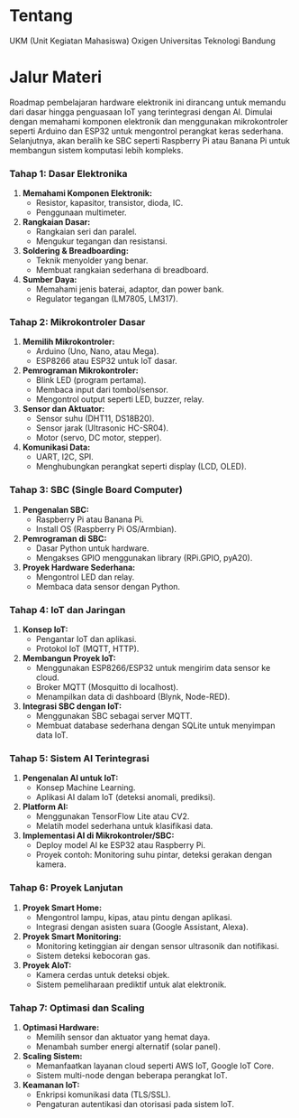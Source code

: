 # Tentang

UKM (Unit Kegiatan Mahasiswa) Oxigen Universitas Teknologi Bandung

# Jalur Materi

Roadmap pembelajaran hardware elektronik ini dirancang untuk memandu dari dasar hingga penguasaan IoT yang terintegrasi dengan AI. Dimulai dengan memahami komponen elektronik dan menggunakan mikrokontroler seperti Arduino dan ESP32 untuk mengontrol perangkat keras sederhana. Selanjutnya, akan beralih ke SBC seperti Raspberry Pi atau Banana Pi untuk membangun sistem komputasi lebih kompleks.

### **Tahap 1: Dasar Elektronika**

1. **Memahami Komponen Elektronik:**
   * Resistor, kapasitor, transistor, dioda, IC.
   * Penggunaan multimeter.
2. **Rangkaian Dasar:**
   * Rangkaian seri dan paralel.
   * Mengukur tegangan dan resistansi.
3. **Soldering & Breadboarding:**
   * Teknik menyolder yang benar.
   * Membuat rangkaian sederhana di breadboard.
4. **Sumber Daya:**
   * Memahami jenis baterai, adaptor, dan power bank.
   * Regulator tegangan (LM7805, LM317).

### **Tahap 2: Mikrokontroler Dasar**

1. **Memilih Mikrokontroler:**
   * Arduino (Uno, Nano, atau Mega).
   * ESP8266 atau ESP32 untuk IoT dasar.
2. **Pemrograman Mikrokontroler:**
   * Blink LED (program pertama).
   * Membaca input dari tombol/sensor.
   * Mengontrol output seperti LED, buzzer, relay.
3. **Sensor dan Aktuator:**
   * Sensor suhu (DHT11, DS18B20).
   * Sensor jarak (Ultrasonic HC-SR04).
   * Motor (servo, DC motor, stepper).
4. **Komunikasi Data:**
   * UART, I2C, SPI.
   * Menghubungkan perangkat seperti display (LCD, OLED).

### **Tahap 3: SBC (Single Board Computer)**

1. **Pengenalan SBC:**
   * Raspberry Pi atau Banana Pi.
   * Install OS (Raspberry Pi OS/Armbian).
2. **Pemrograman di SBC:**
   * Dasar Python untuk hardware.
   * Mengakses GPIO menggunakan library (RPi.GPIO, pyA20).
3. **Proyek Hardware Sederhana:**
   * Mengontrol LED dan relay.
   * Membaca data sensor dengan Python.

### **Tahap 4: IoT dan Jaringan**

1. **Konsep IoT:**
   * Pengantar IoT dan aplikasi.
   * Protokol IoT (MQTT, HTTP).
2. **Membangun Proyek IoT:**
   * Menggunakan ESP8266/ESP32 untuk mengirim data sensor ke cloud.
   * Broker MQTT (Mosquitto di localhost).
   * Menampilkan data di dashboard (Blynk, Node-RED).
3. **Integrasi SBC dengan IoT:**
   * Menggunakan SBC sebagai server MQTT.
   * Membuat database sederhana dengan SQLite untuk menyimpan data IoT.

### **Tahap 5: Sistem AI Terintegrasi**

1. **Pengenalan AI untuk IoT:**
   * Konsep Machine Learning.
   * Aplikasi AI dalam IoT (deteksi anomali, prediksi).
2. **Platform AI:**
   * Menggunakan TensorFlow Lite atau CV2.
   * Melatih model sederhana untuk klasifikasi data.
3. **Implementasi AI di Mikrokontroler/SBC:**
   * Deploy model AI ke ESP32 atau Raspberry Pi.
   * Proyek contoh: Monitoring suhu pintar, deteksi gerakan dengan kamera.

### **Tahap 6: Proyek Lanjutan**

1. **Proyek Smart Home:**
   * Mengontrol lampu, kipas, atau pintu dengan aplikasi.
   * Integrasi dengan asisten suara (Google Assistant, Alexa).
2. **Proyek Smart Monitoring:**
   * Monitoring ketinggian air dengan sensor ultrasonik dan notifikasi.
   * Sistem deteksi kebocoran gas.
3. **Proyek AIoT:**
   * Kamera cerdas untuk deteksi objek.
   * Sistem pemeliharaan prediktif untuk alat elektronik.

### **Tahap 7: Optimasi dan Scaling**

1. **Optimasi Hardware:**
   * Memilih sensor dan aktuator yang hemat daya.
   * Menambah sumber energi alternatif (solar panel).
2. **Scaling Sistem:**
   * Memanfaatkan layanan cloud seperti AWS IoT, Google IoT Core.
   * Sistem multi-node dengan beberapa perangkat IoT.
3. **Keamanan IoT:**
   * Enkripsi komunikasi data (TLS/SSL).
   * Pengaturan autentikasi dan otorisasi pada sistem IoT.
